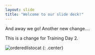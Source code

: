 ```yaml
---
layout: slide
title: "Welcome to our slide deck!"
---
```


And away we go!
Another new change....

This is a change for Training Day 2.

![orderedlistocat](https://octodex.github.com/images/orderedlistocat.png)
{: .center}
